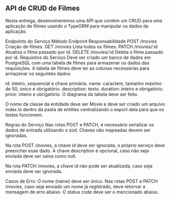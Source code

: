 ## API de CRUD de Filmes

Nesta entrega, desenvolveremos uma API que contém um CRUD para uma aplicação de filmes usando o TypeORM para manipular os dados da aplicação.

Endpoints do Serviço
Método Endpoint Responsabilidade
POST /movies Criação de filmes.
GET /movies Lista todos os filmes.
PATCH /movies/:id Atualiza o filme passado por id.
DELETE /movies/:id Deleta o filme passado por id.
Requisitos do Serviço
Deve ser criado um banco de dados em PostgreSQL com uma tabela de filmes para armazenar os dados das requisições. A tabela de filmes deve ter as colunas necessárias para armazenar os seguintes dados:

id: inteiro, sequencial e chave primária.
name: caractere, tamanho máximo de 50, único e obrigatório.
description: texto.
duration: inteiro e obrigatório.
price: inteiro e obrigatório.
O diagrama da tabela deve ser feito.

O nome da classe da entidade deve ser Movie e deve ser criado um arquivo index.ts dentro da pasta de entities centralizando o export dela para que os testes funcionem.

Regras do Serviço
Nas rotas POST e PATCH, é necessário serializar os dados de entrada utilizando o zod. Chaves não mapeadas devem ser ignoradas.

Na rota POST /movies, a chave id deve ser ignorada, o próprio serviço deve preencher esse dado. A chave description é opcional, caso não seja enviada deve ser salva como null.

Na rota PATCH /movies, a chave id não pode ser atualizada, caso seja enviada deve ser ignorada.

Casos de Erro:
O nome (name) deve ser único. Nas rotas POST e PATCH /movies, caso seja enviado um nome já registrado, deve retornar a mensagem de erro abaixo. O status code deve ser o mencionado abaixo.
